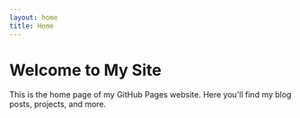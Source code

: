 ```yaml
---
layout: home
title: Home
---
```


# Welcome to My Site

This is the home page of my GitHub Pages website. Here you'll find my blog posts, projects, and more.
